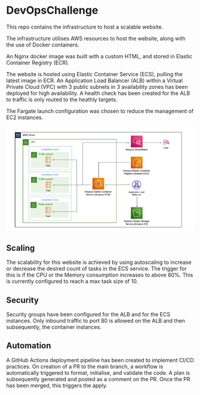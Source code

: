 # DevOpsChallenge

This repo contains the infrastructure to host a scalable website.

The infrastructure utilises AWS resources to host the website, along with the use of Docker containers.

An Nginx docker image was built with a custom HTML, and stored in Elastic Container Registry (ECR).

The website is hosted using Elastic Container Service (ECS), pulling the latest image in ECR. An Application Load Balancer (ALB) within a Virtual Private Cloud (VPC) with 3 public subnets in 3 availability zones has been deployed for high availability. A health check has been created for the ALB to traffic is only routed to the heathly targets.

The Fargate launch configuration was chosen to reduce the management of EC2 instances.

![](diagram.jpeg)

## Scaling
The scalability for this website is achieved by using autoscaling to increase or decrease the desired count of tasks in the ECS service. The trigger for this is if the CPU or the Memory consumption increases to above 80%. This is currently configured to reach a max task size of 10.

## Security
Security groups have been configured for the ALB and for the ECS instances. Only inbound traffic to port 80 is allowed on the ALB and then subsequently, the container instances.

## Automation
A GitHub Actions deployment pipeline has been created to implement CI/CD practices. On creation of a PR to the main branch, a workflow is automatically triggered to format, initialise, and validate the code. A plan is subsequently generated and posted as a comment on the PR.
Once the PR has been merged, this triggers the apply.